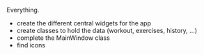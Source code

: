 Everything.
- create the different central widgets for the app
- create classes to hold the data (workout, exercises, history, ...)
- complete the MainWindow class
- find icons
